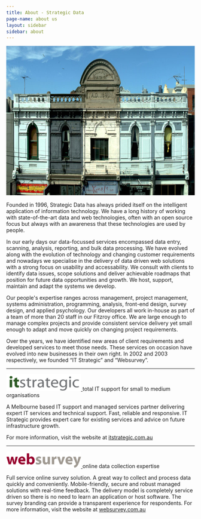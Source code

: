 ```yaml
---
title: About - Strategic Data
page-name: about us
layout: sidebar
sidebar: about
---
```


<img src="/img/SD_street_view.jpg" class="img-responsive img-rounded"
width="900" height="400" alt="Strategic Data, Melbourne, Fitzroy">

Founded in 1996, Strategic Data has always prided itself on the intelligent
application of information technology. We have a long history of working with
state-of-the-art data and web technologies, often with an open source focus
but always with an awareness that these technologies are used by people.

In our early days our data-focussed services encompassed data entry,
scanning, analysis, reporting, and bulk data processing. We have evolved along
with the evolution of technology and changing customer requirements and
nowadays we specialise in the delivery of data driven web solutions with a
strong focus on usability and accessability. We consult with clients to
identify data issues, scope solutions and deliver achievable roadmaps that
position for future data opportunities and growth. We host, support, maintain
and adapt the systems we develop.

Our people's expertise ranges across management, project management,
systems administration, programming, analysis, front-end design, survey design,
and applied psychology. Our developers all work in-house as part of a team of
more than 20 staff in our Fitzroy office. We are large enough to manage
complex projects and provide consistent service delivery yet small enough to
adapt and move quickly on changing project requirements.

Over the years, we have identified new areas of client requirements and
developed services to meet those needs. These services on occasion have evolved
into new businesses in their own right. In 2002 and 2003 respectively, we
founded “IT Strategic” and “Websurvey”.

<hr>

<div class="partner-brand">
  <a href="http://itstrategic.com.au/" title="IT Strategic" target="_blank">
    <img src="/img/itstrategic_logo.gif" width="200" height="45" alt="IT Strategic">
  </a>
  <span class="slogan">total IT support for small to medium organisations</span>
</div>

A Melbourne based IT support and managed services partner delivering expert
IT services and technical support. Fast, reliable and responsive. IT Strategic
provides expert care for existing services and advice on future infrastructure
growth.

For more information, visit the website at <a
href="http://itstrategic.com.au/" title="IT Strategic"
target="_blank">itstrategic.com.au</a>

<hr>

<div class="partner-brand">
  <a href="http://www.websurvey.com.au/" title="Web Survey" target="_blank">
    <img src="/img/web-survey-logo.png" width="200" height="45" alt="Web Survey">
  </a>
  <span class="slogan">online data collection expertise</span>
</div>

Full service online survey solution. A great way to collect and process
data quickly and conveniently. Mobile-friendly, secure and robust managed
solutions with real-time feedback. The delivery model is completely service
driven so there is no need to learn an application or host software. The survey
branding can provide a transparent experience for respondents. For
more information, visit the website at <a href="http://www.websurvey.com.au/"
title="Web Survey" target="_blank">websurvey.com.au</a>

